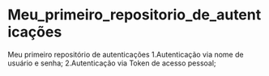 # Meu_primeiro_repositorio_de_autenticações
Meu primeiro repositório de autenticações 
1.Autenticação via nome de usuário e senha;
2.Autenticação via Token de acesso pessoal;
